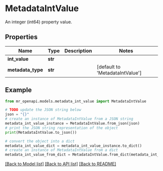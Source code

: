 # MetadataIntValue

An integer (int64) property value.

## Properties

Name | Type | Description | Notes
------------ | ------------- | ------------- | -------------
**int_value** | **str** |  | 
**metadata_type** | **str** |  | [default to 'MetadataIntValue']

## Example

```python
from mr_openapi.models.metadata_int_value import MetadataIntValue

# TODO update the JSON string below
json = "{}"
# create an instance of MetadataIntValue from a JSON string
metadata_int_value_instance = MetadataIntValue.from_json(json)
# print the JSON string representation of the object
print(MetadataIntValue.to_json())

# convert the object into a dict
metadata_int_value_dict = metadata_int_value_instance.to_dict()
# create an instance of MetadataIntValue from a dict
metadata_int_value_from_dict = MetadataIntValue.from_dict(metadata_int_value_dict)
```
[[Back to Model list]](../README.md#documentation-for-models) [[Back to API list]](../README.md#documentation-for-api-endpoints) [[Back to README]](../README.md)


